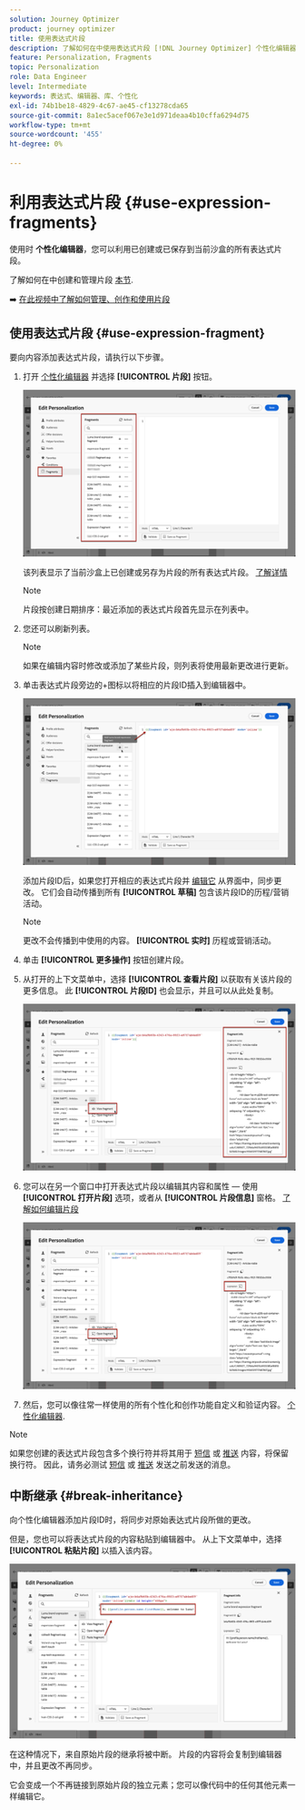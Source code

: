```yaml
---
solution: Journey Optimizer
product: journey optimizer
title: 使用表达式片段
description: 了解如何在中使用表达式片段 [!DNL Journey Optimizer] 个性化编辑器。
feature: Personalization, Fragments
topic: Personalization
role: Data Engineer
level: Intermediate
keywords: 表达式、编辑器、库、个性化
exl-id: 74b1be18-4829-4c67-ae45-cf13278cda65
source-git-commit: 8a1ec5acef067e3e1d971deaa4b10cffa6294d75
workflow-type: tm+mt
source-wordcount: '455'
ht-degree: 0%

---
```


# 利用表达式片段 {#use-expression-fragments}

使用时 **个性化编辑器**，您可以利用已创建或已保存到当前沙盒的所有表达式片段。

了解如何在中创建和管理片段 [本节](../content-management/fragments.md).

➡️ [在此视频中了解如何管理、创作和使用片段](../content-management/fragments.md#video-fragments)

## 使用表达式片段 {#use-expression-fragment}

要向内容添加表达式片段，请执行以下步骤。

1. 打开 [个性化编辑器](personalization-build-expressions.md) 并选择 **[!UICONTROL 片段]** 按钮。

   ![](assets/expression-fragments-pane.png)

   该列表显示了当前沙盒上已创建或另存为片段的所有表达式片段。 [了解详情](../content-management/fragments.md#create-expression-fragment)

   >[!NOTE]
   >
   >片段按创建日期排序：最近添加的表达式片段首先显示在列表中。

1. 您还可以刷新列表。

   >[!NOTE]
   >
   >如果在编辑内容时修改或添加了某些片段，则列表将使用最新更改进行更新。

1. 单击表达式片段旁边的+图标以将相应的片段ID插入到编辑器中。

   ![](assets/expression-fragment-add.png)

   添加片段ID后，如果您打开相应的表达式片段并 [编辑它](../content-management/fragments.md#edit-fragments) 从界面中，同步更改。 它们会自动传播到所有 **[!UICONTROL 草稿]** 包含该片段ID的历程/营销活动。

   >[!NOTE]
   >
   >更改不会传播到中使用的内容。 **[!UICONTROL 实时]** 历程或营销活动。

1. 单击 **[!UICONTROL 更多操作]** 按钮创建片段。

1. 从打开的上下文菜单中，选择 **[!UICONTROL 查看片段]** 以获取有关该片段的更多信息。 此 **[!UICONTROL 片段ID]** 也会显示，并且可以从此处复制。

   ![](assets/expression-fragment-view.png)

1. 您可以在另一个窗口中打开表达式片段以编辑其内容和属性 — 使用 **[!UICONTROL 打开片段]** 选项，或者从 **[!UICONTROL 片段信息]** 窗格。 [了解如何编辑片段](../content-management/fragments.md#edit-fragments)

   ![](assets/expression-fragment-open.png)

1. 然后，您可以像往常一样使用的所有个性化和创作功能自定义和验证内容。 [个性化编辑器](personalization-build-expressions.md).

>[!NOTE]
>
>如果您创建的表达式片段包含多个换行符并将其用于 [短信](../sms/create-sms.md#sms-content) 或 [推送](../push/design-push.md) 内容，将保留换行符。 因此，请务必测试 [短信](../sms/send-sms.md) 或 [推送](../push/send-push.md) 发送之前发送的消息。

## 中断继承 {#break-inheritance}

向个性化编辑器添加片段ID时，将同步对原始表达式片段所做的更改。

但是，您也可以将表达式片段的内容粘贴到编辑器中。 从上下文菜单中，选择 **[!UICONTROL 粘贴片段]** 以插入该内容。

![](assets/expression-fragment-paste.png)

在这种情况下，来自原始片段的继承将被中断。 片段的内容将会复制到编辑器中，并且更改不再同步。

它会变成一个不再链接到原始片段的独立元素；您可以像代码中的任何其他元素一样编辑它。

